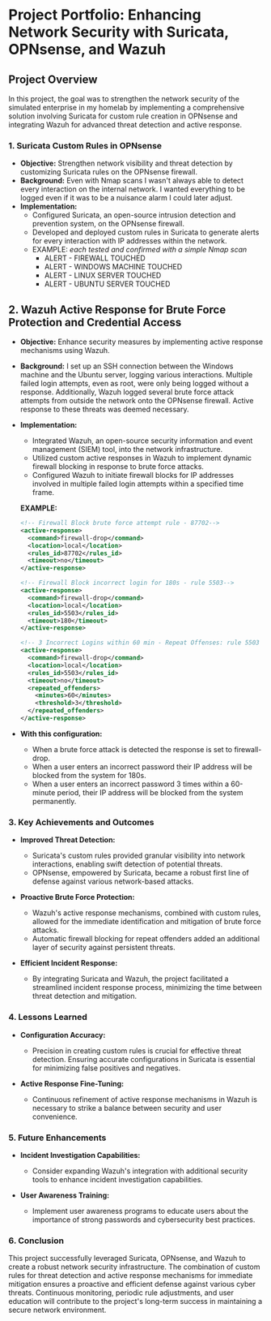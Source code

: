 # Project Portfolio: Enhancing Network Security with Suricata, OPNsense, and Wazuh

## Project Overview
In this project, the goal was to strengthen the network security of the simulated enterprise in my homelab by implementing a comprehensive solution involving Suricata for custom rule creation in OPNsense and integrating Wazuh for advanced threat detection and active response.

### 1. Suricata Custom Rules in OPNsense
- **Objective:** Strengthen network visibility and threat detection by customizing Suricata rules on the OPNsense firewall.
- **Background:** Even with Nmap scans I wasn't always able to detect every interaction on the internal network. I wanted everything to be logged even if it was to be a nuisance alarm I could later adjust.
- **Implementation:**
  - Configured Suricata, an open-source intrusion detection and prevention system, on the OPNsense firewall.
  - Developed and deployed custom rules in Suricata to generate alerts for every interaction with IP addresses within the network.
  - EXAMPLE: *each tested and confirmed with a simple Nmap scan*
    - ALERT - FIREWALL TOUCHED	
	- ALERT - WINDOWS MACHINE TOUCHED	
	- ALERT - LINUX SERVER TOUCHED	
	- ALERT - UBUNTU SERVER TOUCHED

## 2. Wazuh Active Response for Brute Force Protection and Credential Access

- **Objective:** Enhance security measures by implementing active response mechanisms using Wazuh.
- **Background:** I set up an SSH connection between the Windows machine and the Ubuntu server, logging various interactions. Multiple failed login attempts, even as root, were only being logged without a response. Additionally, Wazuh logged several brute force attack attempts from outside the network onto the OPNsense firewall. Active response to these threats was deemed necessary.
- **Implementation:**
  - Integrated Wazuh, an open-source security information and event management (SIEM) tool, into the network infrastructure.
  - Utilized custom active responses in Wazuh to implement dynamic firewall blocking in response to brute force attacks.
  - Configured Wazuh to initiate firewall blocks for IP addresses involved in multiple failed login attempts within a specified time frame.
  
  **EXAMPLE:**
  
  ```xml
  <!-- Firewall Block brute force attempt rule - 87702-->
  <active-response>
    <command>firewall-drop</command>
    <location>local</location>
    <rules_id>87702</rules_id>
    <timeout>no</timeout>
  </active-response>
  
  <!-- Firewall Block incorrect login for 180s - rule 5503-->
  <active-response>
    <command>firewall-drop</command>
    <location>local</location>
    <rules_id>5503</rules_id>
    <timeout>180</timeout>
  </active-response>
  
  <!-- 3 Incorrect Logins within 60 min - Repeat Offenses: rule 5503 -->
  <active-response>
    <command>firewall-drop</command>
    <location>local</location>
    <rules_id>5503</rules_id>
    <timeout>no</timeout>
    <repeated_offenders>
      <minutes>60</minutes>
      <threshold>3</threshold>
    </repeated_offenders>
  </active-response>

- **With this configuration:**
   - When a brute force attack is detected the response is set to firewall-drop.
   - When a user enters an incorrect password their IP address will be blocked from the system for 180s. 
   - When a user enters an incorrect password 3 times within a 60-minute period, their IP address will be blocked from the system permanently.


### 3. Key Achievements and Outcomes
- **Improved Threat Detection:**
  - Suricata's custom rules provided granular visibility into network interactions, enabling swift detection of potential threats.
  - OPNsense, empowered by Suricata, became a robust first line of defense against various network-based attacks.

- **Proactive Brute Force Protection:**
  - Wazuh's active response mechanisms, combined with custom rules, allowed for the immediate identification and mitigation of brute force attacks.
  - Automatic firewall blocking for repeat offenders added an additional layer of security against persistent threats.

- **Efficient Incident Response:**
  - By integrating Suricata and Wazuh, the project facilitated a streamlined incident response process, minimizing the time between threat detection and mitigation.

### 4. Lessons Learned
- **Configuration Accuracy:**
  - Precision in creating custom rules is crucial for effective threat detection. Ensuring accurate configurations in Suricata is essential for minimizing false positives and negatives.

- **Active Response Fine-Tuning:**
  - Continuous refinement of active response mechanisms in Wazuh is necessary to strike a balance between security and user convenience.

### 5. Future Enhancements
- **Incident Investigation Capabilities:**
  - Consider expanding Wazuh's integration with additional security tools to enhance incident investigation capabilities.

- **User Awareness Training:**
  - Implement user awareness programs to educate users about the importance of strong passwords and cybersecurity best practices.

### 6. Conclusion
This project successfully leveraged Suricata, OPNsense, and Wazuh to create a robust network security infrastructure. The combination of custom rules for threat detection and active response mechanisms for immediate mitigation ensures a proactive and efficient defense against various cyber threats. Continuous monitoring, periodic rule adjustments, and user education will contribute to the project's long-term success in maintaining a secure network environment.
